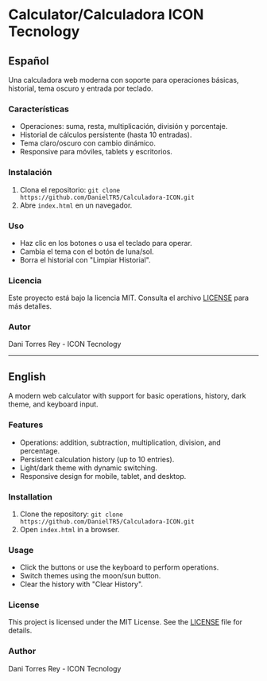 # Calculator/Calculadora ICON Tecnology

## Español

Una calculadora web moderna con soporte para operaciones básicas, historial, tema oscuro y entrada por teclado.

### Características
- Operaciones: suma, resta, multiplicación, división y porcentaje.
- Historial de cálculos persistente (hasta 10 entradas).
- Tema claro/oscuro con cambio dinámico.
- Responsive para móviles, tablets y escritorios.

### Instalación
1. Clona el repositorio: `git clone https://github.com/DanielTR5/Calculadora-ICON.git`
2. Abre `index.html` en un navegador.

### Uso
- Haz clic en los botones o usa el teclado para operar.
- Cambia el tema con el botón de luna/sol.
- Borra el historial con "Limpiar Historial".

### Licencia
Este proyecto está bajo la licencia MIT. Consulta el archivo [LICENSE](LICENSE) para más detalles.

### Autor
Dani Torres Rey - ICON Tecnology

---

## English

A modern web calculator with support for basic operations, history, dark theme, and keyboard input.

### Features
- Operations: addition, subtraction, multiplication, division, and percentage.
- Persistent calculation history (up to 10 entries).
- Light/dark theme with dynamic switching.
- Responsive design for mobile, tablet, and desktop.

### Installation
1. Clone the repository: `git clone https://github.com/DanielTR5/Calculadora-ICON.git`
2. Open `index.html` in a browser.

### Usage
- Click the buttons or use the keyboard to perform operations.
- Switch themes using the moon/sun button.
- Clear the history with "Clear History".

### License
This project is licensed under the MIT License. See the [LICENSE](LICENSE) file for details.

### Author
Dani Torres Rey - ICON Tecnology
